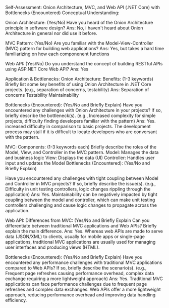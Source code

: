 Self-Assessment: Onion Architecture, MVC, and Web API (.NET Core) with Bottlenecks (Encountered)
Conceptual Understanding:
 
Onion Architecture: (Yes/No) 
Have you heard of the Onion Architecture principle in software design?
Ans: No, i haven't heard about Onion Architecture in general nor did use it before.

MVC Pattern: (Yes/No) 
Are you familiar with the Model-View-Controller (MVC) pattern for building web applications?
Ans: Yes, but takes a hard time familiarizing on how each componenent functions

Web API: (Yes/No) 
Do you understand the concept of building RESTful APIs using ASP.NET Core Web API?
Ans: Yes

Application & Bottlenecks:
Onion Architecture:
Benefits: (1-3 keywords)
Briefly list some key benefits of using Onion Architecture in .NET Core projects. (e.g., separation of concerns, testability)
Ans:  Separation of concerns
      Testability
      Maintainability 

Bottlenecks (Encountered): (Yes/No and Briefly Explain)
Have you encountered any challenges with Onion Architecture in your projects? If so, briefly describe the bottleneck(s). (e.g., Increased complexity for simple projects, difficulty finding developers familiar with the pattern)
Ans: Yes. increased difficulty in comparison to basic projects. The development process may stall if it is difficult to locate developers who are conversant with the pattern.

MVC:
Components: (1-3 keywords each)
Briefly describe the roles of the Model, View, and Controller in the MVC pattern.
Model: Manages the data and business logic
View: Displays the data (UI)
Controller: Handles user input and updates the Model
Bottlenecks (Encountered): (Yes/No and Briefly Explain)
 
Have you encountered any challenges with tight coupling between Model and Controller in MVC projects? If so, briefly describe the issue(s). (e.g., Difficulty in unit testing controllers, logic changes rippling through the application)
Ans: Yes. Maintainability can be negatively impacted by tight coupling between the model and controller, which can make unit testing controllers challenging and cause logic changes to propagate across the application.
 
Web API:
Differences from MVC: (Yes/No and Briefly Explain
Can you differentiate between traditional MVC applications and Web APIs? Briefly explain the main difference.
Ans: Yes. Whereas web APIs are made to serve data (JSON/XML) to clients, usually for mobile apps or single-page applications, traditional MVC applications are usually used for managing user interfaces and producing views (HTML).
 
Bottlenecks (Encountered): (Yes/No and Briefly Explain)
Have you encountered any performance challenges with traditional MVC applications compared to Web APIs? If so, briefly describe the scenario(s). (e.g., Frequent page refreshes causing performance overhead, complex data exchange requiring a more lightweight approach)
Ans: Yes. Traditional MVC applications can face performance challenges due to frequent page refreshes and complex data exchanges. Web APIs offer a more lightweight approach, reducing performance overhead and improving data handling efficiency.
